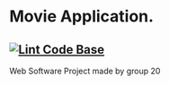 # Movie Application.
## [![Lint Code Base](https://github.com/Web-Software-Project-Group20/MovieApp/actions/workflows/super-linter.yml/badge.svg?branch=main)](https://github.com/Web-Software-Project-Group20/MovieApp/actions/workflows/super-linter.yml)
Web Software Project made by group 20
